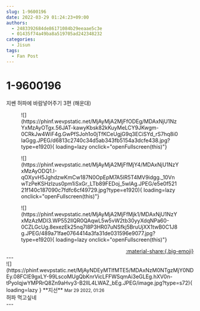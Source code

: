 ```yaml
---
slug: 1-9600196
date: 2022-03-29 01:24:23+09:00
authors:
  - 2483392684de86171084b29eeaae5c3e
  - 01435f74a49ba8a519705ad242348232
categories:
  - Jisun
tags:
  - Fan Post
---
```


# 1-9600196

<div class="post-container" markdown="1">
<div class="content-container md-sidebar__scrollwrap" markdown="1">

지쎈 허파에 바람넣어주기 3편 (해운대)
<figure markdown="1">
![](https://phinf.wevpstatic.net/MjAyMjA2MjFfODEg/MDAxNjU1NzYxMzAyOTgx.56JAT-kawyKbsk82kKuyMeLCY9JKwgm-0CRkJw4WiF4g.GwPfSJoh1o0jTfKCeUgjG9q3ECiSYd_rS7hq8i0IaGgg.JPEG/d6813c2740c34d5ab343fb5154a3dcfe438.jpg?type=e1920){ loading=lazy onclick="openFullscreen(this)"}
</figure>

<figure markdown="1">
![](https://phinf.wevpstatic.net/MjAyMjA2MjFfMjY4/MDAxNjU1NzYxMzAyODQ1.I-qOXyvH5JghdzwKmCw187N0OpEpM7A5lR5T4MV9idgg._10VnwTzPeKSHzIzus0pm1iSxGr_LTb89FEDoj_5wlAg.JPEG/e5e0f52121f140c187090c7fdfc6cf49729.jpg?type=e1920){ loading=lazy onclick="openFullscreen(this)"}
</figure>

<figure markdown="1">
![](https://phinf.wevpstatic.net/MjAyMjA2MjFfMjk1/MDAxNjU1NzYxMzAzMDI3.WP552llQR0QAqwL5w5vW2tb30yyXdqNPa60-0CZLGcUg.8exezEk25nq7l8P3HR07uNSfkj5BruUjXX1twB0C1J8g.JPEG/489a71fae0764414a3fa31de031596e9077.jpg?type=e1920){ loading=lazy onclick="openFullscreen(this)"}
</figure>


</div>
</div>

<div style="text-align: right;" markdown="1">
<a href="https://weverse.io/fromis9/fanpost/1-9600196" style="text-align: right;">:material-share:{.big-emoji}</a>
</div>
---

<div class="comments-container md-sidebar__scrollwrap" markdown="1">
<div class="comment" markdown="1">
<div class='id-container' markdown="1">
![](https://phinf.wevpstatic.net/MjAyNDEyMTlfMTE5/MDAxNzM0NTgzMjY0NDEy.08FClE9gxLY-99LscoMUgQbKnrVicLFFWSqmAi3eGLEg.hXV0n-tPyoIqjwYMPRrQ8Zn9aHvy3-B2llL4LWAZ_bEg.JPEG/image.jpg?type=s72){ loading=lazy }
**<span class="artist">지선</span>** <small>Mar 29 2022, 01:26</small><br>
</div>
<div class='comment-body' markdown="1">
허파 먹고싶네
</div>
</div>
</div>
---
